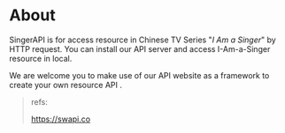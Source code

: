 # About

SingerAPI is for access resource in Chinese TV Series "*I Am a Singer*" by HTTP request. You can install our API server and access I-Am-a-Singer resource in local.

We are welcome you to make use of our API website as a framework to create your own resource API .



> refs:
>
> https://swapi.co

